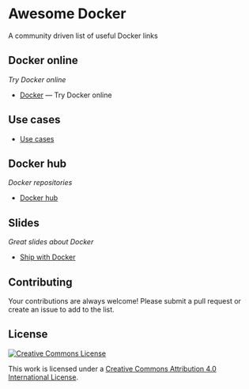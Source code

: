Awesome Docker
==============

A community driven list of useful Docker links


## Docker online

*Try Docker online*

* [Docker](https://www.docker.com/tryit/) — Try Docker online


## Use cases

* [Use cases](https://www.docker.com/resources/usecases/) 


## Docker hub

*Docker repositories*

* [Docker hub](https://registry.hub.docker.com/)


## Slides

*Great slides about Docker*

* [Ship with Docker](https://speakerdeck.com/slok/ship-it-with-docker)


## Contributing

Your contributions are always welcome! Please submit a pull request or create an issue to add to the list.


## License

[![Creative Commons License](http://i.creativecommons.org/l/by/4.0/88x31.png)](http://creativecommons.org/licenses/by/4.0/)

This work is licensed under a [Creative Commons Attribution 4.0 International License](http://creativecommons.org/licenses/by/4.0/).


